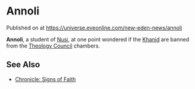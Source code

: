 # Annoli
Published on  at https://universe.eveonline.com/new-eden-news/annoli

**Annoli**, a student of [Nusi](7pRoTKNNSHpKwWpq2pFy14), at one point wondered if the [Khanid](1IRIdXfOZrfl5BuFuabOh6) are banned from the [Theology Council](38uUjWk3RiR80FqDwjmQWk) chambers.

See Also
--------

-   [Chronicle: Signs of Faith](4b6BlPlDE5ma0s3daoyArn)
